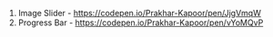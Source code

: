 1. Image Slider - https://codepen.io/Prakhar-Kapoor/pen/JjgVmqW
2. Progress Bar - https://codepen.io/Prakhar-Kapoor/pen/vYoMQvP
